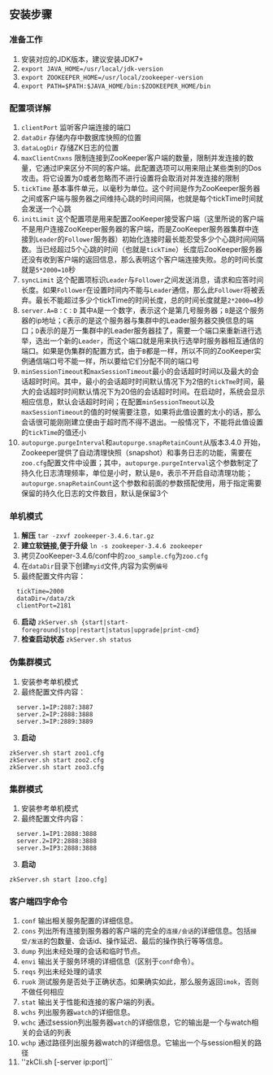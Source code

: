 ## 安装步骤
### 准备工作
1. 安装对应的JDK版本，建议安装JDK7+
2. `export JAVA_HOME=/usr/local/jdk-version`
3. `export ZOOKEEPER_HOME=/usr/local/zookeeper-version`
4. `export PATH=$PATH:$JAVA_HOME/bin:$ZOOKEEPER_HOME/bin`

### 配置项详解
1. ``clientPort`` 监听客户端连接的端口
2. ``dataDir`` 存储内存中数据库快照的位置
3. ``dataLogDir`` 存储ZK日志的位置
4. ``maxClientCnxns`` 限制连接到ZooKeeper客户端的数量，限制并发连接的数量，它通过IP来区分不同的客户端。此配置选项可以用来阻止某些类别的Dos攻击。将它设置为0或者忽略而不进行设置将会取消对并发连接的限制
5. ``tickTime`` 基本事件单元，以毫秒为单位。这个时间是作为ZooKeeper服务器之间或客户端与服务器之间维持心跳的时间间隔，也就是每个tickTime时间就会发送一个心跳
6. ``initLimit`` 这个配置项是用来配置ZooKeeper接受客户端（这里所说的客户端不是用户连接ZooKeeper服务器的客户端，而是ZooKeeper服务器集群中连接到``Leader``的``Follower``服务器）初始化连接时最长能忍受多少个心跳时间间隔数。当已经超过5个心跳的时间（也就是``tickTime``）长度后ZooKeeper服务器还没有收到客户端的返回信息，那么表明这个客户端连接失败。总的时间长度就是``5*2000=10``秒
7. ``syncLimit`` 这个配置项标识``Leader``与``Follower``之间发送消息，请求和应答时间长度。如果``Follower``在设置时间内不能与``Leader``通信，那么此``Follower``将被丢弃。最长不能超过多少个tickTime的时间长度，总的时间长度就是``2*2000=4``秒
8. ``server.A=B：C：D`` 其中``A``是一个数字，表示这个是第几号服务器；``B``是这个服务器的ip地址；``C``表示的是这个服务器与集群中的Leader服务器交换信息的端口；``D``表示的是万一集群中的Leader服务器挂了，需要一个端口来重新进行选举，选出一个新的``Leader``，而这个端口就是用来执行选举时服务器相互通信的端口。如果是伪集群的配置方式，由于``B``都是一样，所以不同的ZooKeeper实例通信端口号不能一样，所以要给它们分配不同的端口号
9. ``minSessionTimeout``和``maxSessionTimeout``最小的会话超时时间以及最大的会话超时时间。其中，最小的会话超时时间默认情况下为2倍的``tickTme``时间，最大的会话超时时间默认情况下为20倍的会话超时时间。在启动时，系统会显示相应信息，默认会话超时时间；在配置``minSessionTmeout``以及``maxSessionTimeout``的值的时候需要注意，如果将此值设置的太小的话，那么会话很可能刚刚建立便由于超时而不得不退出。一般情况下，不能将此值设置的``tickTime``的值还小
10. ``autopurge.purgeInterval``和``autopurge.snapRetainCount``从版本3.4.0 开始，Zookeeper提供了自动清理快照（snapshot）和事务日志的功能，需要在``zoo.cfg``配置文件中设置；其中，``autopurge.purgeInterval``这个参数制定了持久化日志清理频率，单位是小时，默认是``0``，表示不开启自动清理功能；``autopurge.snapRetainCount``这个参数和前面的参数搭配使用，用于指定需要保留的持久化日志的文件数目，默认是保留3个

### 单机模式
1. **解压** ``tar -zxvf zookeeper-3.4.6.tar.gz``
2. **建立软链接,便于升级** ``ln -s zookeeper-3.4.6 zookeeper``
3. 拷贝ZooKeeper-3.4.6/conf中的``zoo_sample.cfg``为``zoo.cfg``
4. 在``dataDir``目录下创建``myid``文件,内容为实例``编号``
5. 最终配置文件内容：
```
  tickTime=2000 
  dataDir=/data/zk 
  clientPort=2181
```
6. **启动** ``zkServer.sh {start|start-foreground|stop|restart|status|upgrade|print-cmd}``
7. **检查启动状态** ``zkServer.sh status``

### 伪集群模式
1. 安装参考单机模式
2. 最终配置文件内容：
```
  server.1=IP:2887:3887 
  server.2=IP:2888:3888 
  server.3=IP:2889:3889
```
3. **启动**
```
zkServer.sh start zoo1.cfg 
zkServer.sh start zoo2.cfg 
zkServer.sh start zoo3.cfg
```

### 集群模式
1. 安装参考单机模式
2. 最终配置文件内容：
```
  server.1=IP1:2888:3888 
  server.2=IP2:2888:3888 
  server.3=IP3:2888:3888
```
3. **启动**
```
zkServer.sh start [zoo.cfg]
```

### 客户端四字命令
1. ``conf`` 输出相关服务配置的详细信息。 
2. ``cons`` 列出所有连接到服务器的客户端的完全的``连接/会话``的详细信息。包括``接受/发送``的包数量、会话id、操作延迟、最后的操作执行等等信息。 
3. ``dump`` 列出未经处理的会话和临时节点。 
4. ``envi`` 输出关于服务环境的详细信息（区别于``conf``命令）。 
5. ``reqs`` 列出未经处理的请求 
6. ``ruok`` 测试服务是否处于正确状态。如果确实如此，那么服务返回``imok``，否则不做任何相应
7. ``stat`` 输出关于性能和连接的客户端的列表。 
8. ``wchs`` 列出服务器``watch``的详细信息。 
9. ``wchc`` 通过session列出服务器``watch``的详细信息，它的输出是一个与watch相关的会话的列表
10. ``wchp`` 通过路径列出服务器watch的详细信息。它输出一个与session相关的路径
11. ''zkCli.sh [-server ip:port]``
